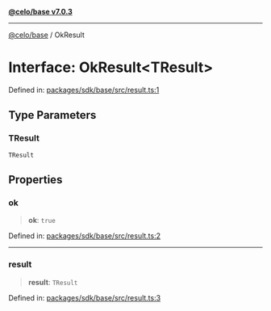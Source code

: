 [**@celo/base v7.0.3**](../README.md)

***

[@celo/base](../README.md) / OkResult

# Interface: OkResult\<TResult\>

Defined in: [packages/sdk/base/src/result.ts:1](https://github.com/celo-org/developer-tooling/blob/master/packages/sdk/base/src/result.ts#L1)

## Type Parameters

### TResult

`TResult`

## Properties

### ok

> **ok**: `true`

Defined in: [packages/sdk/base/src/result.ts:2](https://github.com/celo-org/developer-tooling/blob/master/packages/sdk/base/src/result.ts#L2)

***

### result

> **result**: `TResult`

Defined in: [packages/sdk/base/src/result.ts:3](https://github.com/celo-org/developer-tooling/blob/master/packages/sdk/base/src/result.ts#L3)
